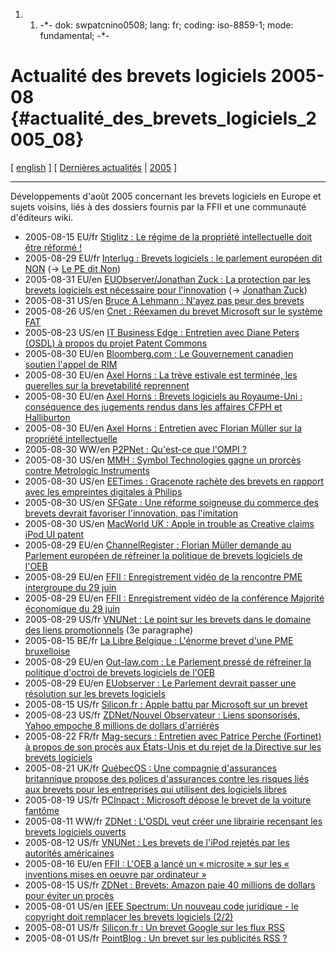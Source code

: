1.  1.  -\*- dok: swpatcnino0508; lang: fr; coding: iso-8859-1; mode:
        fundamental; -\*-

# Actualité des brevets logiciels 2005-08 {#actualité_des_brevets_logiciels_2005_08}

\[ [ english](Swpatcnino0508En "wikilink") \] \[ [ Dernières
actualités](SwpatcninoFr "wikilink") \| [
2005](Swpatcnino05Fr "wikilink") \]

------------------------------------------------------------------------

Développements d\'août 2005 concernant les brevets logiciels en Europe
et sujets voisins, liés à des dossiers fournis par la FFII et une
communauté d\'éditeurs wiki.

-   2005-08-15 EU/fr [Stiglitz : Le régime de la propriété
    intellectuelle doit être réformé !
    ](http://www.project-syndicate.org/commentary/stiglitz61/French "wikilink")
-   2005-08-29 EU/fr [Interlug : Brevets logiciels : le parlement
    européen dit
    NON](http://www.interlug-fr.org/article.php3?id_article=45 "wikilink")
    (-\> [ Le PE dit Non](Ep050706Fr "wikilink"))
-   2005-08-31 EU/en [EUObserver/Jonathan Zuck : La protection par les
    brevets logiciels est nécessaire pour
    l\'innovation](http://euobserver.com/?sid=7&aid=19782 "wikilink")
    (-\> [ Jonathan Zuck](JonathanZuckEn "wikilink"))
-   2005-08-31 US/en [Bruce A Lehmann : N\'ayez pas peur des
    brevets](http://www.careerjournal.com/columnists/managersjournal/20050831-managersjournal.html "wikilink")
-   2005-08-26 US/en [Cnet : Réexamen du brevet Microsoft sur le système
    FAT](http://news.com.com/2061-10795_3-5843550.html "wikilink")
-   2005-08-23 US/en [IT Business Edge : Entretien avec Diane Peters
    (OSDL) à propos du projet Patent
    Commons](http://www.itbusinessedge.com/reports/los20050823.html#3Q "wikilink")
-   2005-08-30 EU/en [Bloomberg.com : Le Gouvernement canadien soutien
    l\'appel de
    RIM](http://www.bloomberg.com/apps/news?pid=10000082&sid=aquXNxMZ5ofY&refer=canada "wikilink")
-   2005-08-30 EU/en [Axel Horns : La trève estivale est terminée, les
    querelles sur la brevetabilité
    reprennent](http://www.ipjur.com/2005/08/summer-break-is-over-rows-over.php3 "wikilink")
-   2005-08-30 EU/en [Axel Horns : Brevets logiciels au Royaume-Uni :
    conséquence des jugements rendus dans les affaires CFPH et
    Halliburton](http://www.ipjur.com/2005/08/patentability-of-ciis-in-uk-analysis.php3 "wikilink")
-   2005-08-30 EU/en [Axel Horns : Entretien avec Florian Müller sur la
    propriété
    intellectuelle](http://www.ipjur.com/2005/08/mr-florian-mller-on-intellectual.php3 "wikilink")
-   2005-08-30 WW/en [P2PNet : Qu\'est-ce que l\'OMPI
    ?](http://p2pnet.net/story/6080 "wikilink")
-   2005-08-30 US/en [MMH : Symbol Technologies gagne un prorcès contre
    Metrologic
    Instruments](http://www.mmh.com/index.asp?layout=articleXml&xmlId=306407585 "wikilink")
-   2005-08-30 US/en [EETimes : Gracenote rachète des brevets en rapport
    avec les empreintes digitales à
    Philips](http://www.eetuk.com/bus/news/showArticle.jhtml?articleID=170101726 "wikilink")
-   2005-08-30 US/en [SFGate : Une réforme soigneuse du commerce des
    brevets devrait favoriser l\'innovation, pas
    l\'imitation](http://www.sfgate.com/cgi-bin/article.cgi?file=/chronicle/archive/2005/08/30/EDGR4EE66B1.DTL "wikilink")
-   2005-08-30 US/en [MacWorld UK : Apple in trouble as Creative claims
    iPod UI
    patent](http://www.macworld.co.uk/news/index.cfm?home&NewsID=12482 "wikilink")
-   2005-08-29 EU/en [ChannelRegister : Florian Müller demande au
    Parlement européen de réfreiner la politique de brevets logiciels de
    l\'OEB](http://www.channelregister.co.uk/2005/08/30/european_parliament_software_patents/ "wikilink")
-   2005-08-29 EU/en [FFII : Enregistrement vidéo de la rencontre PME
    intergroupe du 29
    juin](http://wiki.ffii.org/Intergroup050629En "wikilink")
-   2005-08-29 EU/en [FFII : Enregistrement vidéo de la conférence
    Majorité économique du 29
    juin](http://wiki.ffii.org/Konf050629En "wikilink")
-   2005-08-29 US/fr [VNUNet : Le point sur les brevets dans le domaine
    des liens
    promotionnels](http://www.vnunet.fr/actualite/tpepme_-_business/strategies_et_marches/20050829008 "wikilink")
    (3e paragraphe)
-   2005-08-15 BE/fr [La Libre Belgique : L\'énorme brevet d\'une PME
    bruxelloise](http://www.lalibre.be/article.phtml?id=3&subid=85&art_id=236399 "wikilink")
-   2005-08-29 EU/en [Out-law.com : Le Parlement pressé de réfreiner la
    politique d\'octroi de brevets logiciels de
    l\'OEB](http://www.out-law.com/page-6059 "wikilink")
-   2005-08-29 EU/en [EUobserver : Le Parlement devrait passer une
    résolution sur les brevets
    logiciels](http://euobserver.com/?sid=7&aid=19714 "wikilink")
-   2005-08-15 US/fr [Silicon.fr : Apple battu par Microsoft sur un
    brevet](http://www.silicon.fr/getarticle.asp?ID=11015 "wikilink")
-   2005-08-23 US/fr [ZDNet/Nouvel Observateur : Liens sponsorisés,
    Yahoo empoche 8 millions de dollars d\'arriérés
    ](http://permanent.nouvelobs.com/multimedia/20050823.ZDN9256294.html?0803 "wikilink")
-   2005-08-22 FR/fr [Mag-securs : Entretien avec Patrice Perche
    (Fortinet) à propos de son procès aux États-Unis et du rejet de la
    Directive sur les brevets
    logiciels](http://www.mag-securs.com/article.php3?id_article=2929 "wikilink")
-   2005-08-21 UK/fr [QuébecOS : Une compagnie d\'assurances britannique
    propose des polices d\'assurances contre les risques liés aux
    brevets pour les entreprises qui utilisent des logiciels
    libres](http://www.quebecos.com/modules/news/article.php?storyid=304 "wikilink")
-   2005-08-19 US/fr [PCInpact : Microsoft dépose le brevet de la
    voiture
    fantôme](http://www.pcinpact.com/actu/newsg/23030.htm "wikilink")
-   2005-08-11 WW/fr [ZDNet : L\'OSDL veut créer une librairie recensant
    les brevets logiciels
    ouverts](http://www.zdnet.fr/actualites/informatique/0,39040745,39251913,00.htm "wikilink")
-   2005-08-12 US/fr [VNUNet : Les brevets de l\'iPod rejetés par les
    autorités
    américaines](http://www.vnunet.fr/actualite/tpepme_-_business/vie_publique/20050812005 "wikilink")
-   2005-08-16 EU/en [ FFII : L\'OEB a lancé un « microsite » sur les «
    inventions mises en oeuvre par ordinateur
    »](EpoCiiMicrosite0508En "wikilink")
-   2005-08-15 US/fr [ZDNet : Brevets: Amazon paie 40 millions de
    dollars pour éviter un
    procès](http://www.zdnet.fr/actualites/internet/0,39020774,39252295,00.htm "wikilink")
-   2005-08-01 US/en [IEEE Spectrum: Un nouveau code juridique - le
    copyright doit remplacer les brevets logiciels
    (2/2)](http://www.spectrum.ieee.org/careers/careerstemplate.jsp?ArticleId=i080205 "wikilink")
-   2005-08-01 US/fr [Silicon.fr : Un brevet Google sur les flux
    RSS](http://www.silicon.fr/getarticle.asp?ID=10861 "wikilink")
-   2005-08-01 US/fr [PointBlog : Un brevet sur les publicités RSS
    ?](http://www.pointblog.com/past/2005/07/30/un_brevet_sur_les_publicites_rss_.htm "wikilink")
